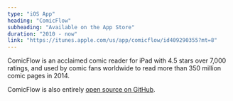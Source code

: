 ```yaml
---
type: "iOS App"
heading: "ComicFlow"
subheading: "Available on the App Store"
duration: "2010 - now"
link: "https://itunes.apple.com/us/app/comicflow/id409290355?mt=8"
---
```


ComicFlow is an acclaimed comic reader for iPad with 4.5 stars over 7,000 ratings, and used by comic fans worldwide to read more than 350 million comic pages in 2014.

ComicFlow is also entirely <a href="https://github.com/swisspol/ComicFlow">open source on GitHub</a>.
